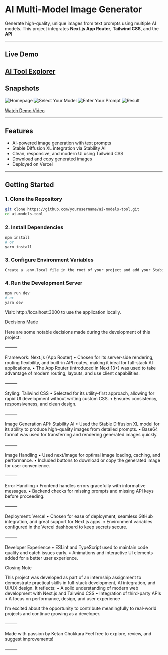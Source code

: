 #  AI Multi-Model Image Generator

Generate high-quality, unique images from text prompts using multiple AI models. This project integrates **Next.js App Router**, **Tailwind CSS**, and the **API**

---

##  Live Demo

[AI Tool Explorer](https://ai-tools-explorer-ketan-sa5l.vercel.app/)
---

##  Snapshots

![Homepage](https://github.com/user-attachments/assets/8e56a949-a8fb-4bcc-bc5b-adf63737f900)
![Select Your Model](https://github.com/user-attachments/assets/e7637b79-7821-420f-b1e7-7a72984a9d0b)
![Enter Your Prompt](https://github.com/user-attachments/assets/f2facae6-197a-45c2-8d8a-485b0b473013)
![Result](https://github.com/user-attachments/assets/f6381289-0148-4753-b8cb-e51eca47e8b4)

 [Watch Demo Video](https://drive.google.com/file/d/1FMcABS_asKqMoSGKizecs2IAY4vY1w-1/view?usp=drive_link)

---

##  Features

- AI-powered image generation with text prompts
- Stable Diffusion XL integration via Stability AI
- Clean, responsive, and modern UI using Tailwind CSS
- Download and copy generated images
- Deployed on Vercel


---

##  Getting Started

### 1. Clone the Repository
```bash
git clone https://github.com/yourusername/ai-models-tool.git
cd ai-models-tool
 ```
### 2. Install Dependencies
 ```bash
npm install
# or
yarn install
 ```
### 3. Configure Environment Variables
```bash
Create a .env.local file in the root of your project and add your Stability AI API key:
```
### 4. Run the Development Server
```bash
npm run dev
# or
yarn dev
```
Visit: http://localhost:3000 to use the application locally.

Decisions Made

Here are some notable decisions made during the development of this project:

⸻

Framework: Next.js (App Router)
	•	Chosen for its server-side rendering, routing flexibility, and built-in API routes, making it ideal for full-stack AI applications.
	•	The App Router (introduced in Next 13+) was used to take advantage of modern routing, layouts, and use client capabilities.

⸻

Styling: Tailwind CSS
	•	Selected for its utility-first approach, allowing for rapid UI development without writing custom CSS.
	•	Ensures consistency, responsiveness, and clean design.

⸻

Image Generation API: Stability AI
	•	Used the Stable Diffusion XL model for its ability to produce high-quality images from detailed prompts.
	•	Base64 format was used for transferring and rendering generated images quickly.

⸻

Image Handling
	•	Used next/image for optimal image loading, caching, and performance.
	•	Included buttons to download or copy the generated image for user convenience.

⸻

Error Handling
	•	Frontend handles errors gracefully with informative messages.
	•	Backend checks for missing prompts and missing API keys before proceeding.

⸻

Deployment: Vercel
	•	Chosen for ease of deployment, seamless GitHub integration, and great support for Next.js apps.
	•	Environment variables configured in the Vercel dashboard to keep secrets secure.

⸻

Developer Experience
	•	ESLint and TypeScript used to maintain code quality and catch issues early.
	•	Animations and interactive UI elements added for a better user experience.

 Closing Note

This project was developed as part of an internship assignment to demonstrate practical skills in full-stack development, AI integration, and UI/UX design. It reflects:
	•	A solid understanding of modern web development with Next.js and Tailwind CSS
	•	Integration of third-party APIs 
	•	A focus on performance, design, and user experience

I’m excited about the opportunity to contribute meaningfully to real-world projects and continue growing as a developer.

⸻

Made with passion by Ketan Chokkara 
Feel free to explore, review, and suggest improvements!

⸻


